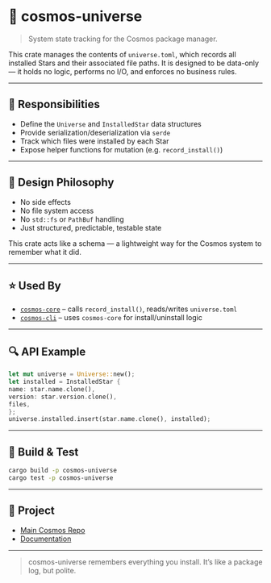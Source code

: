 # 🌌 cosmos-universe

> System state tracking for the Cosmos package manager.

This crate manages the contents of `universe.toml`, which records all installed Stars and their associated file paths. It is designed to be data-only — it holds no logic, performs no I/O, and enforces no business rules.

---

## 📁 Responsibilities

- Define the `Universe` and `InstalledStar` data structures
- Provide serialization/deserialization via `serde`
- Track which files were installed by each Star
- Expose helper functions for mutation (e.g. `record_install()`)

---

## 🧼 Design Philosophy

- No side effects
- No file system access
- No `std::fs` or `PathBuf` handling
- Just structured, predictable, testable state

This crate acts like a schema — a lightweight way for the Cosmos system to remember what it did.

---

## ⭐ Used By

- [`cosmos-core`](../cosmos-core) – calls `record_install()`, reads/writes `universe.toml`
- [`cosmos-cli`](../cosmos-cli) – uses `cosmos-core` for install/uninstall logic

---

## 🔍 API Example

```rust
let mut universe = Universe::new();
let installed = InstalledStar {
name: star.name.clone(),
version: star.version.clone(),
files,
};
universe.installed.insert(star.name.clone(), installed);
```

---

## 🔧 Build & Test

```bash
cargo build -p cosmos-universe
cargo test -p cosmos-universe
```

---

## 🔗 Project
- [Main Cosmos Repo](https://github.com/cosmospkg/cosmos)
- [Documentation](https://docs.cosmos-pkg.org)

---

> cosmos-universe remembers everything you install. It’s like a package log, but polite.
